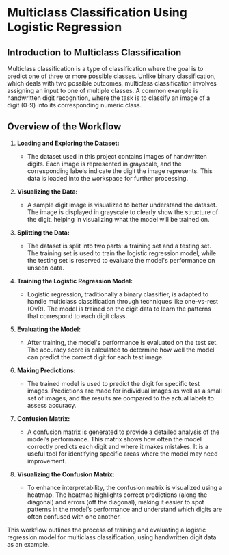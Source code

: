 # Multiclass Classification Using Logistic Regression

## Introduction to Multiclass Classification
Multiclass classification is a type of classification where the goal is to predict one of three or more possible classes. Unlike binary classification, which deals with two possible outcomes, multiclass classification involves assigning an input to one of multiple classes. A common example is handwritten digit recognition, where the task is to classify an image of a digit (0-9) into its corresponding numeric class.

## Overview of the Workflow

1. **Loading and Exploring the Dataset:**
   - The dataset used in this project contains images of handwritten digits. Each image is represented in grayscale, and the corresponding labels indicate the digit the image represents. This data is loaded into the workspace for further processing.

2. **Visualizing the Data:**
   - A sample digit image is visualized to better understand the dataset. The image is displayed in grayscale to clearly show the structure of the digit, helping in visualizing what the model will be trained on.

3. **Splitting the Data:**
   - The dataset is split into two parts: a training set and a testing set. The training set is used to train the logistic regression model, while the testing set is reserved to evaluate the model's performance on unseen data.

4. **Training the Logistic Regression Model:**
   - Logistic regression, traditionally a binary classifier, is adapted to handle multiclass classification through techniques like one-vs-rest (OvR). The model is trained on the digit data to learn the patterns that correspond to each digit class.

5. **Evaluating the Model:**
   - After training, the model's performance is evaluated on the test set. The accuracy score is calculated to determine how well the model can predict the correct digit for each test image.

6. **Making Predictions:**
   - The trained model is used to predict the digit for specific test images. Predictions are made for individual images as well as a small set of images, and the results are compared to the actual labels to assess accuracy.

7. **Confusion Matrix:**
   - A confusion matrix is generated to provide a detailed analysis of the model’s performance. This matrix shows how often the model correctly predicts each digit and where it makes mistakes. It is a useful tool for identifying specific areas where the model may need improvement.

8. **Visualizing the Confusion Matrix:**
   - To enhance interpretability, the confusion matrix is visualized using a heatmap. The heatmap highlights correct predictions (along the diagonal) and errors (off the diagonal), making it easier to spot patterns in the model’s performance and understand which digits are often confused with one another.

This workflow outlines the process of training and evaluating a logistic regression model for multiclass classification, using handwritten digit data as an example.

